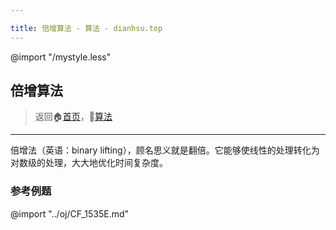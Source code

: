 ```yaml
---

title: 倍增算法 - 算法 - dianhsu.top
---
```

@import "/mystyle.less"

## 倍增算法

> 返回:house:[首页](../../index.html)，:rocket:[算法](../index.html)

---

倍增法（英语：binary lifting），顾名思义就是翻倍。它能够使线性的处理转化为对数级的处理，大大地优化时间复杂度。

### 参考例题

@import "../oj/CF_1535E.md"
